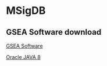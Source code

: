 # MSigDB

## GSEA Software download

[GSEA Software](http://software.broadinstitute.org/gsea/downloads.jsp)

[Oracle JAVA 8](http://www.webupd8.org/2012/09/install-oracle-java-8-in-ubuntu-via-ppa.html)



